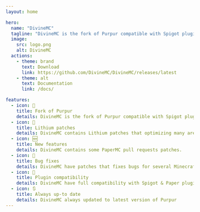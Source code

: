 ```yaml
---
layout: home

hero:
  name: "DivineMC"
  tagline: "DivineMC is the fork of Purpur compatible with Spigot plugins, offering the best performance for your server."
  image:
    src: logo.png
    alt: DivineMC
  actions:
    - theme: brand
      text: Download
      link: https://github.com/DivineMC/DivineMC/releases/latest
    - theme: alt
      text: Documentation
      link: /docs/

features:
  - icon: 🍴
    title: Fork of Purpur
    details: DivineMC is the fork of Purpur compatible with Spigot plugins, offering the best performance for your server.
  - icon: 📰
    title: Lithium patches
    details: DivineMC contains Lithium patches that optimizing many areas in game.
  - icon: 🆕
    title: New features
    details: DivineMC contains some PaperMC pull requests patches.
  - icon: 🐛
    title: Bug fixes
    details: DivineMC have patches that fixes bugs for several Minecraft issues.
  - icon: 🔌
    title: Plugin compatibility
    details: DivineMC have full compatibility with Spigot & Paper plugins.
  - icon: 🔃
    title: Always up-to date
    details: DivineMC always updated to latest version of Purpur
---
```


<style>
:root {
  --vp-home-hero-name-color: transparent;
  --vp-home-hero-name-background: -webkit-linear-gradient(120deg, #ffa38a 30%, #310085);

  --vp-home-hero-image-background-image: linear-gradient(-45deg, #ffa38a 50%, #310085 50%);
  --vp-home-hero-image-filter: blur(40px);
}

@media (min-width: 640px) {
  :root {
    --vp-home-hero-image-filter: blur(56px);
  }
}

@media (min-width: 960px) {
  :root {
    --vp-home-hero-image-filter: blur(72px);
  }
}
</style>